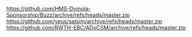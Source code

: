 https://github.com/HMS-Dymola-Sponsorship/Buzz/archive/refs/heads/master.zip
https://github.com/yeus/satsim/archive/refs/heads/master.zip
https://github.com/RWTH-EBC/ADoCSM/archive/refs/heads/master.zip
